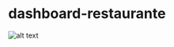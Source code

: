 # dashboard-restaurante 
![alt text](https:https://lucasalvesm.github.io/dashboard-restaurante/ "DashBoard")
